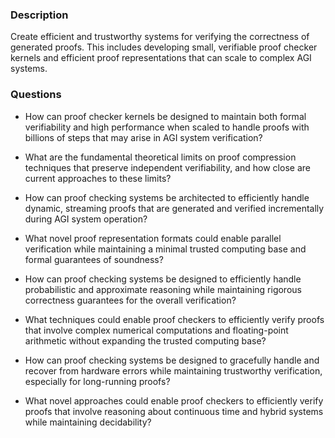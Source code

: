 ### Description

Create efficient and trustworthy systems for verifying the correctness of generated proofs. This includes developing small, verifiable proof checker kernels and efficient proof representations that can scale to complex AGI systems.

### Questions

- How can proof checker kernels be designed to maintain both formal verifiability and high performance when scaled to handle proofs with billions of steps that may arise in AGI system verification?

- What are the fundamental theoretical limits on proof compression techniques that preserve independent verifiability, and how close are current approaches to these limits?

- How can proof checking systems be architected to efficiently handle dynamic, streaming proofs that are generated and verified incrementally during AGI system operation?

- What novel proof representation formats could enable parallel verification while maintaining a minimal trusted computing base and formal guarantees of soundness?

- How can proof checking systems be designed to efficiently handle probabilistic and approximate reasoning while maintaining rigorous correctness guarantees for the overall verification?

- What techniques could enable proof checkers to efficiently verify proofs that involve complex numerical computations and floating-point arithmetic without expanding the trusted computing base?

- How can proof checking systems be designed to gracefully handle and recover from hardware errors while maintaining trustworthy verification, especially for long-running proofs?

- What novel approaches could enable proof checkers to efficiently verify proofs that involve reasoning about continuous time and hybrid systems while maintaining decidability?
